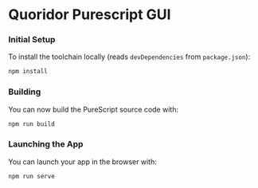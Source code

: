 # Quoridor Purescript GUI

### Initial Setup

To install the toolchain locally (reads `devDependencies` from `package.json`):
```sh
npm install
```

### Building

You can now build the PureScript source code with:

```sh
npm run build
```

### Launching the App

You can launch your app in the browser with:

```sh
npm run serve
```

